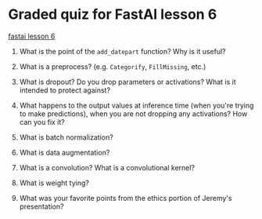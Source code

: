 # Graded quiz for FastAI lesson 6

[fastai lesson 6](https://course.fast.ai/videos/?lesson=6)

1. What is the point of the `add_datepart` function? Why is it useful?

1. What is a preprocess? (e.g. `Categorify`, `FillMissing`, etc.)

1. What is dropout? Do you drop parameters or activations? What is it intended to protect against?

1. What happens to the output values at inference time (when you're trying to make predictions), when you are not dropping any activations? How can you fix it?

1. What is batch normalization?

1. What is data augmentation?

1. What is a convolution? What is a convolutional kernel?

1. What is weight tying?

1. What was your favorite points from the ethics portion of Jeremy's presentation?
